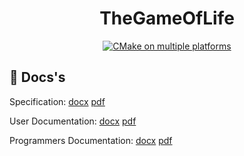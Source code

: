 <h1 align="center">
  <a heref="https://github.com/garobcsi/TheGameOfLife">TheGameOfLife</a>
</h1>
<p align="center">
  <a href="https://github.com/garobcsi/TheGameOfLife/actions/workflows/cmake-multi-platform.yml">
    <img alt="CMake on multiple platforms" src="https://github.com/garobcsi/TheGameOfLife/actions/workflows/cmake-multi-platform.yml/badge.svg" />
  </a>
</p>

## :book: Docs's

Specification: [docx](./documentation/specification.docx) [pdf](./documentation/out-pdf/specification.pdf)

User Documentation: [docx](./documentation/user_documentation.docx) [pdf](./documentation/out-pdf/user_documentation.pdf)

Programmers Documentation: [docx](./documentation/programmers_documentation.docx) [pdf](./documentation/out-pdf/programmers_documentation.pdf)
